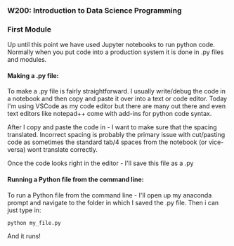 ### W200: Introduction to Data Science Programming 

### First Module

Up until this point we have used Jupyter notebooks to run python code. Normally when you put code into a production system it is done in .py files and modules. 

#### Making a .py file:

To make a .py file is fairly straightforward. I usually write/debug the code in a notebook and then copy and paste it over into a text or code editor. Today I'm using VSCode as my code editor but there are many out there and even text editors like notepad++ come with add-ins for python code syntax.

After I copy and paste the code in - I want to make sure that the spacing translated. Incorrect spacing is probably the primary issue with cut/pasting code as sometimes the standard tab/4 spaces from the notebook (or vice-versa) wont translate correctly.

Once the code looks right in the editor - I'll save this file as a .py

#### Running a Python file from the command line:

To run a Python file from the command line - I'll open up my anaconda prompt and navigate to the folder in which I saved the .py file. Then i can just type in:

`python my_file.py`

And it runs!







